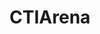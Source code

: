 ---
layout: page
title: CTIArena
description: Benchmarking LLM Knowledge and Reasoning Across Heterogeneous Cyber Threat Intelligence
img: assets/img/ctiarena.png
redirect: https://github.com/peng-gao-lab/CTIArena
importance: 3
category: Research
---